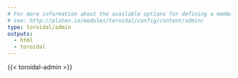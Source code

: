 ```yaml
---
# For more information about the available options for defining a member site,
# see: http://platen.io/modules/toroidal/config/content/admin/
type: toroidal/admin
outputs:
  - html
  - toroidal
---
```


{{< toroidal-admin >}}

